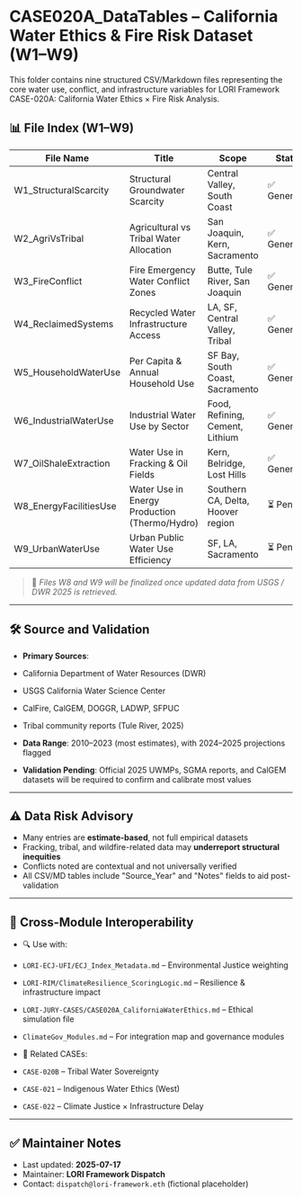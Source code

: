 # CASE020A_DataTables – California Water Ethics & Fire Risk Dataset (W1–W9)

This folder contains nine structured CSV/Markdown files representing the core water use, conflict, and infrastructure variables for LORI Framework CASE-020A: California Water Ethics × Fire Risk Analysis.

## 📊 File Index (W1–W9)

| File Name | Title | Scope | Status |
|------------------------|----------------------------------------------|--------------------------------------------|---------------|
| W1_StructuralScarcity | Structural Groundwater Scarcity | Central Valley, South Coast | ✅ Generated |
| W2_AgriVsTribal | Agricultural vs Tribal Water Allocation | San Joaquin, Kern, Sacramento | ✅ Generated |
| W3_FireConflict | Fire Emergency Water Conflict Zones | Butte, Tule River, San Joaquin | ✅ Generated |
| W4_ReclaimedSystems | Recycled Water Infrastructure Access | LA, SF, Central Valley, Tribal | ✅ Generated |
| W5_HouseholdWaterUse | Per Capita & Annual Household Use | SF Bay, South Coast, Sacramento | ✅ Generated |
| W6_IndustrialWaterUse | Industrial Water Use by Sector | Food, Refining, Cement, Lithium | ✅ Generated |
| W7_OilShaleExtraction | Water Use in Fracking & Oil Fields | Kern, Belridge, Lost Hills | ✅ Generated |
| W8_EnergyFacilitiesUse | Water Use in Energy Production (Thermo/Hydro)| Southern CA, Delta, Hoover region | ⏳ Pending |
| W9_UrbanWaterUse | Urban Public Water Use Efficiency | SF, LA, Sacramento | ⏳ Pending |

> 📌 *Files W8 and W9 will be finalized once updated data from USGS / DWR 2025 is retrieved.*

---

## 🛠️ Source and Validation

- **Primary Sources**:
- California Department of Water Resources (DWR)
- USGS California Water Science Center
- CalFire, CalGEM, DOGGR, LADWP, SFPUC
- Tribal community reports (Tule River, 2025)

- **Data Range**: 2010–2023 (most estimates), with 2024–2025 projections flagged
- **Validation Pending**: Official 2025 UWMPs, SGMA reports, and CalGEM datasets will be required to confirm and calibrate most values

---

## ⚠️ Data Risk Advisory

- Many entries are **estimate-based**, not full empirical datasets
- Fracking, tribal, and wildfire-related data may **underreport structural inequities**
- Conflicts noted are contextual and not universally verified
- All CSV/MD tables include "Source_Year" and "Notes" fields to aid post-validation

---

## 🔗 Cross-Module Interoperability

- 🔍 Use with:
- `LORI-ECJ-UFI/ECJ_Index_Metadata.md` – Environmental Justice weighting
- `LORI-RIM/ClimateResilience_ScoringLogic.md` – Resilience & infrastructure impact
- `LORI-JURY-CASES/CASE020A_CaliforniaWaterEthics.md` – Ethical simulation file
- `ClimateGov_Modules.md` – For integration map and governance modules

- 📂 Related CASEs:
- `CASE-020B` – Tribal Water Sovereignty
- `CASE-021` – Indigenous Water Ethics (West)
- `CASE-022` – Climate Justice × Infrastructure Delay

---

## ✅ Maintainer Notes

- Last updated: **2025-07-17**
- Maintainer: **LORI Framework Dispatch**
- Contact: `dispatch@lori-framework.eth` (fictional placeholder)
